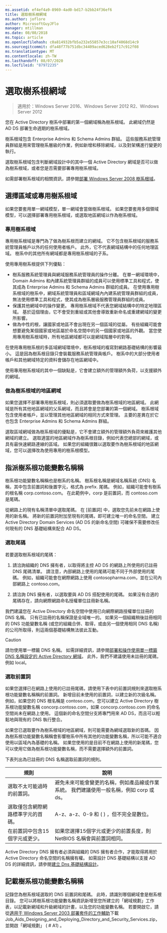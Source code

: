 ```yaml
---
ms.assetid: ef4ef4a9-8969-4ad0-bd17-b2bb24f36ef6
title: 選取樹系根網域
ms.author: joflore
author: MicrosoftGuyJFlo
manager: mtillman
ms.date: 08/08/2018
ms.topic: article
ms.openlocfilehash: c0a814932bfb5a232e55857e3cc10af4068d14c9
ms.sourcegitcommit: dfa48f77b751dbc34409aced628eb2f17c912f08
ms.translationtype: MT
ms.contentlocale: zh-TW
ms.lasthandoff: 08/07/2020
ms.locfileid: "87972235"
---
```

# <a name="selecting-the-forest-root-domain"></a>選取樹系根網域

> 適用於：Windows Server 2016、Windows Server 2012 R2、Windows Server 2012

您在 Active Directory 樹系中部署的第一個網域稱為樹系根域。 此網域仍然是 AD DS 部署生命週期的樹系根域。

樹系根域包含 Enterprise Admins 和 Schema Admins 群組。 這些服務系統管理員群組是用來管理樹系層級的作業，例如新增和移除網域，以及對架構進行變更的執行。

選取樹系根域包含判斷網域設計中的其中一個 Active Directory 網域是否可以做為樹系根域，或者您是否需要部署專用樹系根域。

如需部署樹系根域的相關資訊，請參閱[部署 Windows Server 2008 樹系根域](/previous-versions/windows/it-pro/windows-server-2008-r2-and-2008/cc731174(v=ws.10))。

## <a name="choosing-a-regional-or-dedicated-forest-root-domain"></a>選擇區域或專用樹系根域

如果您要套用單一網域模型，單一網域會當做樹系根域。 如果您要套用多個領域模型，可以選擇部署專用樹系根域，或選取地區網域以作為樹系根域。

### <a name="dedicated-forest-root-domain"></a>專用樹系根域

專用樹系根域是專門為了做為樹系根而建立的網域。 它不包含樹系根域的服務系統管理員帳戶以外的任何使用者帳戶。 此外，它不代表網域結構中的任何地理區域。 樹系中的其他所有網域都是專用樹系根域的子系。

使用專用樹系根提供下列優點：

- 樹系服務系統管理員與網域服務系統管理員的操作分離。 在單一網域環境中，Domain Admins 和內建系統管理員群組的成員可以使用標準工具和程式，使其成為 Enterprise Admins 和 Schema Admins 群組的成員。 在使用專用樹系根域的樹系中，網域系統管理員和區域網域內內建系統管理員群組的成員，無法使用標準工具和程式，使其成為樹系層級服務管理員群組的成員。
- 保護其他網域中的操作變更。 專用樹系根域不代表您網域結構中的特定地理區域。 基於這個理由，它不會受到重組或其他會導致重新命名或重建網域的變更所影響。
- 做為中性的根，讓國家或地區不會出現在另一個區域的從屬。 有些組織可能會想要避免某個國家或地區屬於命名空間中的另一個國家或地區的外觀。 當您使用專用樹系根域時，所有地區網域都可以是網域階層中的對等。

在使用專用樹系根的多區域網域環境中，樹系根域的複寫對網路基礎結構的影響最小。 這是因為樹系根目錄只會裝載服務系統管理員帳戶。 樹系中的大部分使用者帳戶和其他網域特定的資料會儲存在地區網域中。

使用專用樹系根域的其中一個缺點是，它會建立額外的管理額外負荷，以支援額外的網域。

### <a name="regional-domain-as-a-forest-root-domain"></a>做為樹系根域的地區網域

如果您選擇不部署專用樹系根域，則必須選取要做為樹系根域的地區網域。 此網域是所有其他地區網域的父系網域，而且將會是您部署的第一個網域。 樹系根域包含使用者帳戶，並以管理其他地區網域的相同方式來管理。 主要的差異在於它也包含 Enterprise Admins 和 Schema Admins 群組。

選取區域網域做為樹系根域的優點是，它不會建立額外的管理額外負荷來維護其他網域的建立。 選取適當的地區網域作為樹系根目錄，例如代表您總部的網域，或具有最快速網路連線的區域。 如果您的組織很難以選取要作為樹系根域的地區網域，您可以選擇改為使用專用的樹系根模型。

## <a name="assigning-the-forest-root-domain-name"></a>指派樹系根功能變數名稱稱

樹系根功能變數名稱稱也是樹系的名稱。 樹系根名稱是網域名稱系統 (DNS) 名稱，其中包含前置詞和後置字元，格式為 prefix. 尾碼。 例如，組織可能會有樹系的根名稱 corp.contoso.com。 在此範例中，corp 是前置詞，而 contoso.com 是尾碼。

從網路上的現有名稱清單中選取尾碼。 在 [前置詞] 中，選取您先前未在網路上使用的新名稱。 將新的前置詞附加至現有的尾碼，即可建立唯一的命名空間。 建立 Active Directory Domain Services (AD DS 的新命名空間) 可確保不需要修改任何現有的 DNS 基礎結構來配合 AD DS。

### <a name="selecting-a-suffix"></a>選取尾碼

若要選取樹系根域的尾碼：

1. 請洽詢組織的 DNS 擁有者，以取得將主控 AD DS 的網路上所使用的已註冊 DNS 尾碼清單。 請注意，內部網路上使用的尾碼可能不同于外部使用的尾碼。 例如，組織可能會在網際網路上使用 contosopharma.com，並在公司內部網路上 contoso.com。

2. 請洽詢 DNS 擁有者，以選取要與 AD DS 搭配使用的尾碼。 如果沒有合適的尾碼存在，請向網際網路命名授權單位註冊新名稱。

我們建議您在 Active Directory 命名空間中使用已向網際網路授權單位註冊的 DNS 名稱。 只有已註冊的名稱保證是全域唯一的。 如果另一個組織稍後註冊相同的 DNS 功能變數名稱 (或您的組織合併、取得，或由另一個使用相同 DNS 名稱) 的公司所取得，則這兩個基礎結構無法彼此互動。

> [!CAUTION]
> 請勿使用單一標籤 DNS 名稱。 如需詳細資訊，請參閱[部署和操作使用單一標籤 DNS 名稱設定的 Active Directory 網域](https://support.microsoft.com/help/300684/)。 此外，我們不建議使用未註冊的尾碼，例如 local。

### <a name="selecting-a-prefix"></a>選取前置詞

如果您選擇已在網路上使用的已註冊尾碼，請使用下表中的前置詞規則來選取樹系根功能變數名稱稱的前置詞。 新增目前未使用的前置詞，以建立新的次級名稱。 例如，如果您的 DNS 根名稱是 contoso.com，您可以建立 Active Directory 樹系根功能變數名稱 concorp.contoso.com，如果 concorp.contoso.com 的命名空間尚未在網路上使用。 這個新的命名空間分支將專門用來 AD DS，而且可以輕鬆地與現有的 DNS 執行整合。

如果您已選取要作為樹系根域的地區網域，則可能需要為網域選取新的首碼。 因為樹系根功能變數名稱稱會影響樹系中所有其他的功能變數名稱，所以可能不適合使用以區域內為基礎的名稱。 如果您使用的是目前不在網路上使用的新尾碼，您可以使用它做為樹系根功能變數名稱，而不需要選擇額外的前置詞。

下表列出為已註冊的 DNS 名稱選取前置詞的規則。

| 規則     | 說明 |
| -------- | --------------- |
| 選取不太可能過時的前置詞。 | 避免未來可能會變更的名稱，例如產品線或作業系統。 我們建議使用一般名稱，例如 corp 或 ds。|
| 選取僅包含網際網路標準字元的首碼。 | A-z、a-z、0-9 和 ( ) ，但不完全是數位。 |
| 在前置詞中包含15個字元或更少。 | 如果您選擇15個字元或更少的前置長度，則 NetBIOS 名稱會與前置詞相同。 |

Active Directory DNS 擁有者必須與組織的 DNS 擁有者合作，才能取得將用於 Active Directory 命名空間的名稱擁有權。 如需設計 DNS 基礎結構以支援 AD DS 的詳細資訊，請參閱[建立 Dns 基礎結構設計](../../ad-ds/plan/Creating-a-DNS-Infrastructure-Design.md)。

## <a name="documenting-the-forest-root-domain-name"></a>記載樹系根功能變數名稱稱

記錄您為樹系根域選取的 DNS 前置詞和尾碼。 此時，請識別哪個網域會是樹系根目錄。 您可以將樹系根功能變數名稱資訊新增至您所建立的「網域規劃」工作表，以記載新網域和升級網域的計畫，以及您的功能變數名稱。 若要開啟它，請從[適用于 Windows Server 2003 部署套件的工作輔助](https://microsoft.com/download/details.aspx?id=9608)下載 Job_Aids_Designing_and_Deploying_Directory_and_Security_Services.zip，並開啟「網域規劃」 ( # A1) 。
